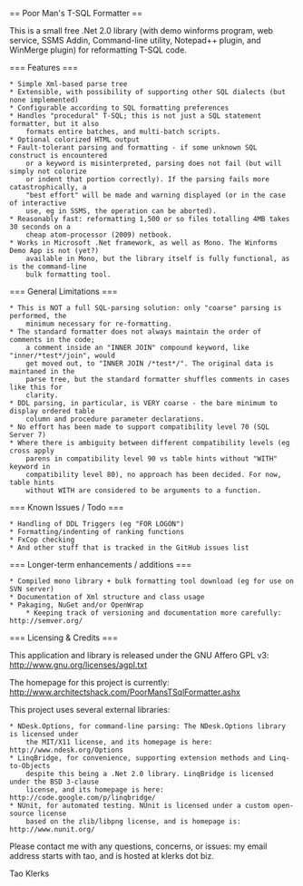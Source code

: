 == Poor Man's T-SQL Formatter ==

This is a small free .Net 2.0 library (with demo winforms program, web service, SSMS 
Addin, Command-line utility, Notepad++ plugin, and WinMerge plugin) for reformatting 
T-SQL code.

=== Features ===

    * Simple Xml-based parse tree
    * Extensible, with possibility of supporting other SQL dialects (but none implemented)
    * Configurable according to SQL formatting preferences
    * Handles "procedural" T-SQL; this is not just a SQL statement formatter, but it also 
        formats entire batches, and multi-batch scripts.
    * Optional colorized HTML output
    * Fault-tolerant parsing and formatting - if some unknown SQL construct is encountered
        or a keyword is misinterpreted, parsing does not fail (but will simply not colorize
        or indent that portion correctly). If the parsing fails more catastrophically, a 
        "best effort" will be made and warning displayed (or in the case of interactive 
        use, eg in SSMS, the operation can be aborted).
    * Reasonably fast: reformatting 1,500 or so files totalling 4MB takes 30 seconds on a 
        cheap atom-processor (2009) netbook.
    * Works in Microsoft .Net framework, as well as Mono. The Winforms Demo App is not (yet?)
        available in Mono, but the library itself is fully functional, as is the command-line
        bulk formatting tool.

=== General Limitations ===

    * This is NOT a full SQL-parsing solution: only "coarse" parsing is performed, the 
        minimum necessary for re-formatting.
    * The standard formatter does not always maintain the order of comments in the code;
        a comment inside an "INNER JOIN" compound keyword, like "inner/*test*/join", would
        get moved out, to "INNER JOIN /*test*/". The original data is maintaned in the 
        parse tree, but the standard formatter shuffles comments in cases like this for 
        clarity.
    * DDL parsing, in particular, is VERY coarse - the bare minimum to display ordered table 
        column and procedure parameter declarations.
    * No effort has been made to support compatibility level 70 (SQL Server 7)
    * Where there is ambiguity between different compatibility levels (eg cross apply 
        parens in compatibility level 90 vs table hints without "WITH" keyword in 
        compatibility level 80), no approach has been decided. For now, table hints 
	    without WITH are considered to be arguments to a function.
 
=== Known Issues / Todo ===

    * Handling of DDL Triggers (eg "FOR LOGON")
    * Formatting/indenting of ranking functions 
    * FxCop checking
    * And other stuff that is tracked in the GitHub issues list

=== Longer-term enhancements / additions ===

    * Compiled mono library + bulk formatting tool download (eg for use on SVN server)
    * Documentation of Xml structure and class usage
    * Pakaging, NuGet and/or OpenWrap
        * Keeping track of versioning and documentation more carefully: http://semver.org/

=== Licensing & Credits ===

This application and library is released under the GNU Affero GPL v3: 
http://www.gnu.org/licenses/agpl.txt

The homepage for this project is currently: 
http://www.architectshack.com/PoorMansTSqlFormatter.ashx

This project uses several external libraries:

    * NDesk.Options, for command-line parsing: The NDesk.Options library is licensed under 
        the MIT/X11 license, and its homepage is here: http://www.ndesk.org/Options
    * LinqBridge, for convenience, supporting extension methods and Linq-to-Objects 
        despite this being a .Net 2.0 library. LinqBridge is licensed under the BSD 3-clause 
        license, and its homepage is here: http://code.google.com/p/linqbridge/
    * NUnit, for automated testing. NUnit is licensed under a custom open-source license
        based on the zlib/libpng license, and is homepage is: http://www.nunit.org/

Please contact me with any questions, concerns, or issues: my email address starts
with tao, and is hosted at klerks dot biz.

Tao Klerks

